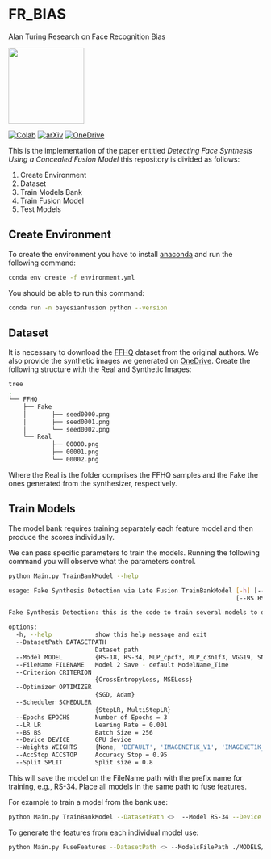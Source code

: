 # FR_BIAS
Alan Turing Research on Face Recognition Bias

<img src="https://github.com/kopepod/FaceRecognitionBias/blob/main/EXTRAS/Issue0.jpg" width="150" height="150" />

[![Colab](https://colab.research.google.com/assets/colab-badge.svg)](https://colab.research.google.com/drive/1elztvJ-Wz1qsFMH2T-uc1y-V-7-3An7i)
[![arXiv](https://img.shields.io/badge/arXiv-1234.56789-b31b1b.svg)](https://arxiv.org/abs/2401.04257)
[![OneDrive](https://img.shields.io/badge/OneDrive-0078D4.svg?style=for-the-badge&logo=microsoftonedrive&logoColor=white)](https://livewarwickac-my.sharepoint.com/:f:/g/personal/u1873231_live_warwick_ac_uk/Eghl0WXMTJJJmHu4KEWIL8QBP0yyraEjpd6FYSOpqLMzAw?e=w7cvtw)

This is the implementation of the paper entitled _Detecting Face Synthesis Using a Concealed Fusion Model_ this repository is divided as follows:

1. Create Environment
2. Dataset
3. Train Models Bank
4. Train Fusion Model
5. Test Models

## Create Environment

To create the environment you have to install [anaconda](https://www.anaconda.com/download) and run the following command:
```bash
conda env create -f environment.yml
```
You should be able to run this command:
```bash
conda run -n bayesianfusion python --version
```
## Dataset

It is necessary to download the [FFHQ](https://github.com/NVlabs/ffhq-dataset) dataset from the original authors.  We also provide the synthetic images we generated on  [OneDrive](https://livewarwickac-my.sharepoint.com/:f:/g/personal/u1873231_live_warwick_ac_uk/Eghl0WXMTJJJmHu4KEWIL8QBP0yyraEjpd6FYSOpqLMzAw?e=w7cvtw). Create the following structure with the Real and Synthetic Images:

```bash
tree
.
└── FFHQ
    ├── Fake
    │       ├── seed0000.png
    │       ├── seed0001.png
    │       └── seed0002.png
    └── Real
            ├── 00000.png
            ├── 00001.png
            └── 00002.png
```
Where the Real is the folder comprises the FFHQ samples and the Fake the ones generated from the synthesizer, respectively.

## Train Models

The model bank requires training separately each feature model and then produce the scores individually.

We can pass specific parameters to train the models. Running the following command you will observe what the parameters control.

```bash
python Main.py TrainBankModel --help

usage: Fake Synthesis Detection via Late Fusion TrainBankModel [-h] [--DatasetPath DATASETPATH] [--Model MODEL] [--FileName FILENAME] [--Criterion CRITERION] [--Optimizer OPTIMIZER] [--Scheduler SCHEDULER] [--Epochs EPOCHS] [--LR LR]
                                                               [--BS BS] [--Device DEVICE] [--Weights WEIGHTS] [--AccStop ACCSTOP] [--Split SPLIT]

Fake Synthesis Detection: this is the code to train several models to detect face synthesis.

options:
  -h, --help            show this help message and exit
  --DatasetPath DATASETPATH
                        Dataset path
  --Model MODEL         {RS-18, RS-34, MLP_cpcf3, MLP_c3n1f3, VGG19, SNet, DenseNet101, RSX-101, VT16}
  --FileName FILENAME   Model 2 Save - default ModelName_Time
  --Criterion CRITERION
                        {CrossEntropyLoss, MSELoss}
  --Optimizer OPTIMIZER
                        {SGD, Adam}
  --Scheduler SCHEDULER
                        {StepLR, MultiStepLR}
  --Epochs EPOCHS       Number of Epochs = 3
  --LR LR               Learing Rate = 0.001
  --BS BS               Batch Size = 256
  --Device DEVICE       GPU device
  --Weights WEIGHTS     {None, 'DEFAULT', 'IMAGENET1K_V1', 'IMAGENET1K_V2'}
  --AccStop ACCSTOP     Accuracy Stop = 0.95
  --Split SPLIT         Split size = 0.8

```

This will save the model on the FileName path with the prefix name for training, e.g., RS-34. Place all models in the same path to fuse features.

For example to train a model from the bank use:

```bash
python Main.py TrainBankModel --DatasetPath <>  --Model RS-34 --Device "cuda:0" --LR 0.01 --BS 512
```

To generate the features from each individual model use:

```bash
python Main.py FuseFeatures --DatasetPath <> --ModelsFilePath ./MODELS/
```





